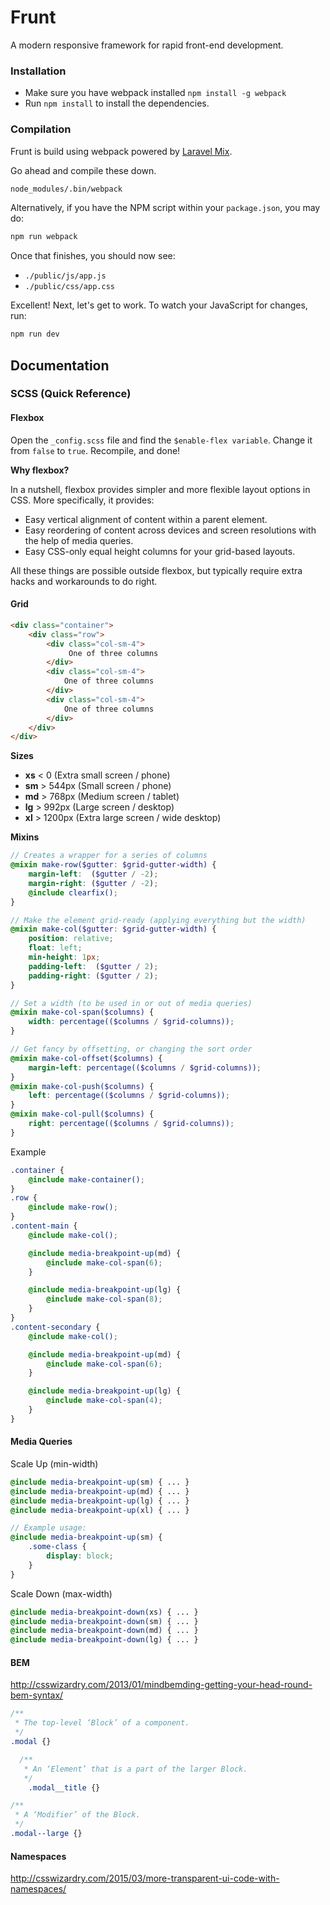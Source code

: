 # Frunt
A modern responsive framework for rapid front-end development.

### Installation

* Make sure you have webpack installed `npm install -g webpack`
* Run `npm install` to install the dependencies.

### Compilation

Frunt is build using webpack powered by [Laravel Mix](https://github.com/JeffreyWay/laravel-mix).

Go ahead and compile these down.

```bash
node_modules/.bin/webpack
```

Alternatively, if you have the NPM script within your `package.json`, you may do:

```bash
npm run webpack
```

Once that finishes, you should now see:

* `./public/js/app.js`
* `./public/css/app.css`

Excellent! Next, let's get to work. To watch your JavaScript for changes, run:

```bash
npm run dev
```



## Documentation

### SCSS (Quick Reference)

#### Flexbox

Open the `_config.scss` file and find the `$enable-flex variable`.
Change it from `false` to `true`.
Recompile, and done!


**Why flexbox?**


In a nutshell, flexbox provides simpler and more flexible layout options in CSS. More specifically, it provides:

* Easy vertical alignment of content within a parent element.
* Easy reordering of content across devices and screen resolutions with the help of media queries.
* Easy CSS-only equal height columns for your grid-based layouts.

All these things are possible outside flexbox, but typically require extra hacks and workarounds to do right.

#### Grid

```html
<div class="container">
    <div class="row">
        <div class="col-sm-4">
             One of three columns
        </div>
        <div class="col-sm-4">
            One of three columns
        </div>
        <div class="col-sm-4">
            One of three columns
        </div>
    </div>
</div>
```

**Sizes**

* **xs** < 0  (Extra small screen / phone)
* **sm** > 544px (Small screen / phone)
* **md** > 768px (Medium screen / tablet)
* **lg** > 992px (Large screen / desktop)
* **xl** > 1200px (Extra large screen / wide desktop)

**Mixins**

```scss
// Creates a wrapper for a series of columns
@mixin make-row($gutter: $grid-gutter-width) {
    margin-left:  ($gutter / -2);
    margin-right: ($gutter / -2);
    @include clearfix();
}

// Make the element grid-ready (applying everything but the width)
@mixin make-col($gutter: $grid-gutter-width) {
    position: relative;
    float: left;
    min-height: 1px;
    padding-left:  ($gutter / 2);
    padding-right: ($gutter / 2);
}

// Set a width (to be used in or out of media queries)
@mixin make-col-span($columns) {
    width: percentage(($columns / $grid-columns));
}

// Get fancy by offsetting, or changing the sort order
@mixin make-col-offset($columns) {
    margin-left: percentage(($columns / $grid-columns));
}
@mixin make-col-push($columns) {
    left: percentage(($columns / $grid-columns));
}
@mixin make-col-pull($columns) {
    right: percentage(($columns / $grid-columns));
}
```

Example

```scss
.container {
    @include make-container();
}
.row {
    @include make-row();
}
.content-main {
    @include make-col();

    @include media-breakpoint-up(md) {
        @include make-col-span(6);
    }

    @include media-breakpoint-up(lg) {
        @include make-col-span(8);
    }
}
.content-secondary {
    @include make-col();

    @include media-breakpoint-up(md) {
        @include make-col-span(6);
    }

    @include media-breakpoint-up(lg) {
        @include make-col-span(4);
    }
}
```

#### Media Queries

Scale Up (min-width)

```scss
@include media-breakpoint-up(sm) { ... }
@include media-breakpoint-up(md) { ... }
@include media-breakpoint-up(lg) { ... }
@include media-breakpoint-up(xl) { ... }

// Example usage:
@include media-breakpoint-up(sm) {
    .some-class {
        display: block;
    }
}
```

Scale Down (max-width)

```scss
@include media-breakpoint-down(xs) { ... }
@include media-breakpoint-down(sm) { ... }
@include media-breakpoint-down(md) { ... }
@include media-breakpoint-down(lg) { ... }
```

#### BEM
http://csswizardry.com/2013/01/mindbemding-getting-your-head-round-bem-syntax/

```scss
/**
 * The top-level ‘Block’ of a component.
 */
.modal {}

  /**
   * An ‘Element’ that is a part of the larger Block.
   */
    .modal__title {}

/**
 * A ‘Modifier’ of the Block.
 */
.modal--large {}
```


#### Namespaces
http://csswizardry.com/2015/03/more-transparent-ui-code-with-namespaces/


